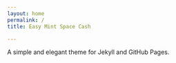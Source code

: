 ```yaml
---
layout: home
permalink: /
title: Easy Mint Space Cash

---
```

A simple and elegant theme for Jekyll and GitHub Pages.


